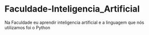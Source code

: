 # Faculdade-Inteligencia_Artificial
Na Faculdade eu aprendir inteligencia artificial e a linguagem que nós utilizamos foi o Python
